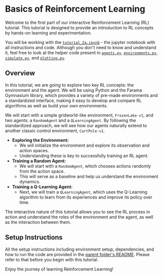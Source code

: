 # Basics of Reinforcement Learning

Welcome to the first part of our interactive Reinforcement Learning (RL) tutorial. This tutorial is designed to provide an introduction to RL concepts by hands-on learning and experimentation.

You will be working with the [`tutorial_2a.ipynb`](./tutorial_2a.ipynb) - the jupyter notebook with all instructions and code. Although you don't need to know and understand it, feel free to look at the helper code present in [`agents.py`](./agents.py), [`environments.py`](./environments.py), [`simulate.py`](./simulate.py), and [`plotting.py`](./plotting.py).

## Overview

In this tutorial, we are going to explore two key RL concepts: the environment and the agent. We will be using Python and the Farama Gymnasium library, which provides a variety of pre-made environments and a standardized interface, making it easy to develop and compare RL algorithms as well as build your own environments.

We will start with a simple gridworld-like environment, `FrozenLake-v1`, and two agents: a `RandomAgent` and a `QLearningAgent`. By following the standardized approach, we will see how our agents naturally extend to another classic control environment, `CartPole-v1`.

- **Exploring the Environment:** 
  - We will initialize the environment and explore its observation and action spaces.
  - Understanding these is key to successfully training an RL agent.
- **Training a Random Agent:** 
  - We will start with a `RandomAgent`, which chooses actions randomly from the action space. 
  - This will serve as a baseline and help us understand the environment dynamics.
- **Training a Q-Learning Agent:** 
  - Next, we will train a `QLearningAgent`, which uses the Q-Learning algorithm to learn from its experiences and improve its policy over time.

The interactive nature of this tutorial allows you to see the RL process in action and understand the roles of the environment and the agent, as well as the interaction between them.

## Setup Instructions

All the setup instructions including environment setup, dependencies, and how to run the code are provided in the [parent folder's README](../README.md). Please refer to that before you begin with this tutorial.

Enjoy the journey of learning Reinforcement Learning!
